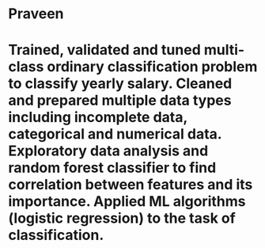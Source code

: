 # Praveen

# Trained, validated and tuned multi-class ordinary classification problem to classify yearly salary. Cleaned and prepared multiple data types including incomplete data, categorical and numerical data. Exploratory data analysis and random forest classifier to find correlation between features and its importance. Applied ML algorithms (logistic regression) to the task of classification. 
